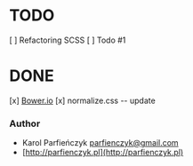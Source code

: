 # TODO #

[ ] Refactoring SCSS
[ ] Todo #1
 
# DONE #

[x] [Bower.io](http://bower.io/)
[x] normalize.css -- update



### Author ###

* Karol Parfieńczyk <parfienczyk@gmail.com>
* [http://parfienczyk.pl](http://parfienczyk.pl)
